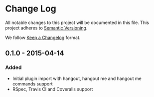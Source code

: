 # Change Log
All notable changes to this project will be documented in this file.
This project adheres to [Semantic Versioning](http://semver.org/).

We follow [Keep a Changelog](http://keepachangelog.com/) format.

## 0.1.0 - 2015-04-14
### Added
- Initial plugin import with hangout, hangout me and hangout me
  <subject> commands support
- RSpec, Travis CI and Coveralls support
